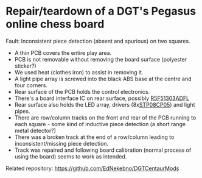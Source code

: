 Repair/teardown of a DGT's Pegasus online chess board
===============

Fault: Inconsistent piece detection (absent and spurious) on two squares.

* A thin PCB covers the entire play area.
* PCB is not removable without removing the board surface (polyester sticker?)
* We used heat (clothes iron) to assist in removing it.
* A light pipe array is screwed into the black ABS base at the centre and four corners.
* Rear surface of the PCB holds the control electronics.
* There's a board interface IC on rear surface, possibly [R5F51303ADFL](https://www.renesas.com/eu/en/products/microcontrollers-microprocessors/rx-32-bit-performance-efficiency-mcus/rx130-cost-optimized-high-performance-32-bit-microcontroller-enhanced-touch-key-function-and-5v-operation)
* Rear surface also holds the LED array, drivers (8x[STP08CP05](https://www.st.com/en/power-management/stp08cp05.html)) and light pipes.
* There are row/column tracks on the front and rear of the PCB running to each square - some kind of inductive piece detection (a short range metal detector?)
* There was a broken track at the end of a row/column leading to inconsistent/missing piece detection.
* Track was repaired and following board calibration (normal process of using the board) seems to work as intended.

Related repository:
https://github.com/EdNekebno/DGTCentaurMods
